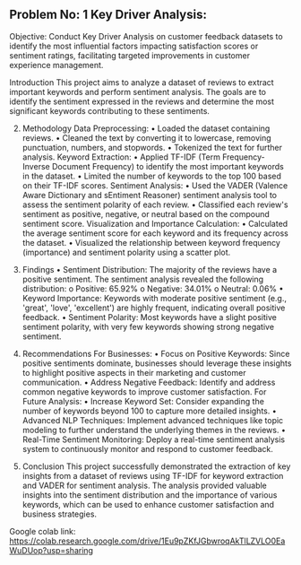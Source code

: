 ## Problem No: 1 Key Driver Analysis: 

Objective: Conduct Key Driver Analysis on customer feedback datasets to identify the most influential factors
impacting satisfaction scores or sentiment ratings, facilitating targeted improvements in customer experience management.

Introduction
This project aims to analyze a dataset of reviews to extract important keywords and perform sentiment analysis. 
The goals are to identify the sentiment expressed in the reviews and determine the most significant keywords contributing to these sentiments.

2. Methodology
Data Preprocessing:
•	Loaded the dataset containing reviews.
•	Cleaned the text by converting it to lowercase, removing punctuation, numbers, and stopwords.
•	Tokenized the text for further analysis.
Keyword Extraction:
•	Applied TF-IDF (Term Frequency-Inverse Document Frequency) to identify the most important keywords in the dataset.
•	Limited the number of keywords to the top 100 based on their TF-IDF scores.
Sentiment Analysis:
•	Used the VADER (Valence Aware Dictionary and sEntiment Reasoner) sentiment analysis tool to assess the sentiment polarity of each review.
•	Classified each review's sentiment as positive, negative, or neutral based on the compound sentiment score.
Visualization and Importance Calculation:
•	Calculated the average sentiment score for each keyword and its frequency across the dataset.
•	Visualized the relationship between keyword frequency (importance) and sentiment polarity using a scatter plot.

4. Findings
•	Sentiment Distribution: The majority of the reviews have a positive sentiment. The sentiment analysis revealed the following distribution:
o	Positive: 65.92%
o	Negative: 34.01%
o	Neutral: 0.06%
•	Keyword Importance: Keywords with moderate positive sentiment (e.g., 'great', 'love', 'excellent') are highly frequent, indicating overall positive feedback.
•	Sentiment Polarity: Most keywords have a slight positive sentiment polarity, with very few keywords showing strong negative sentiment.

6. Recommendations
For Businesses:
•	Focus on Positive Keywords: Since positive sentiments dominate, businesses should leverage these insights to highlight positive
aspects in their marketing and customer communication.
•	Address Negative Feedback: Identify and address common negative keywords to improve customer satisfaction.
For Future Analysis:
•	Increase Keyword Set: Consider expanding the number of keywords beyond 100 to capture more detailed insights.
•	Advanced NLP Techniques: Implement advanced techniques like topic modeling to further understand the underlying themes in the reviews.
•	Real-Time Sentiment Monitoring: Deploy a real-time sentiment analysis system to continuously monitor and respond to customer feedback.

8. Conclusion
This project successfully demonstrated the extraction of key insights from a dataset of reviews using TF-IDF for keyword extraction and
 VADER for sentiment analysis. The analysis provided valuable insights into the sentiment distribution and the importance of various
 keywords, which can be used to enhance customer satisfaction and business strategies.

Google colab link: https://colab.research.google.com/drive/1Eu9pZKfJGbwroqAkTlLZVLO0EaWuDUop?usp=sharing

